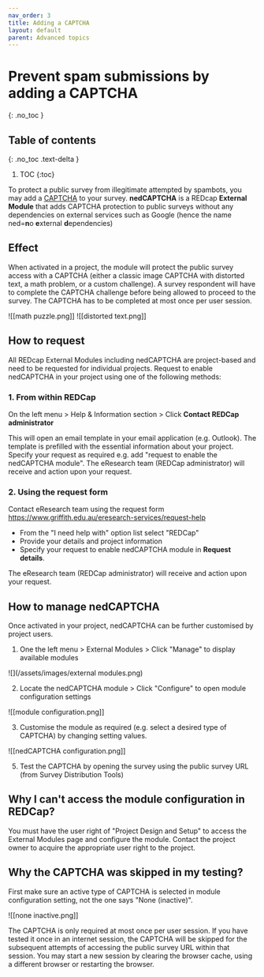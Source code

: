 ```yaml
---
nav_order: 3
title: Adding a CAPTCHA
layout: default
parent: Advanced topics
---
```


# Prevent spam submissions by adding a CAPTCHA
{: .no_toc }

## Table of contents
{: .no_toc .text-delta }

1. TOC
{:toc}

To protect a public survey from illegitimate attempted by spambots, you may add a [CAPTCHA](https://en.wikipedia.org/wiki/CAPTCHA) to your survey. **nedCAPTCHA** is a REDcap **External Module** that adds CAPTCHA protection to public surveys without any dependencies on external services such as Google (hence the name ned=**n**o **e**xternal **d**ependencies)

## Effect

When activated in a project, the module will protect the public survey access with a CAPTCHA (either a classic image CAPTCHA with distorted text, a math problem, or a custom challenge). A survey respondent will have to complete the CAPTCHA challenge before being allowed to proceed to the survey. The CAPTCHA has to be completed at most once per user session.

![[math puzzle.png]]
![[distorted text.png]]

## How to request

All REDcap External Modules including nedCAPTCHA are project-based and need to be requested for individual projects. Request to enable nedCAPTCHA in your project using one of the following methods:

### 1. From within REDCap

On the left menu > Help & Information section > Click **Contact REDCap administrator**

This will open an email template in your email application (e.g. Outlook). The template is prefilled with the essential information about your project. Specify your request as required e.g. add "request to enable the nedCAPTCHA module". The eResearch team (REDCap administrator) will receive and action upon your request.

### 2. Using the request form

Contact eResearch team using the request form https://www.griffith.edu.au/eresearch-services/request-help
- From the "I need help with" option list select "REDCap"
- Provide your details and project information
- Specify your request to enable nedCAPTCHA module in **Request details**.

The eResearch team (REDCap administrator) will receive and action upon your request.

## How to manage nedCAPTCHA

Once activated in your project, nedCAPTCHA can be further customised by project users.

1. One the left menu > External Modules > Click "Manage" to display available modules 

![](/assets/images/external modules.png)

2. Locate the nedCAPTCHA module > Click "Configure" to open module configuration settings

![[module configuration.png]]

3. Customise the module as required (e.g. select a desired type of CAPTCHA) by changing setting values. 

![[nedCAPTCHA configuration.png]]

5. Test the CAPTCHA by opening the survey using the public survey URL (from Survey Distribution Tools)

## Why I can't access the module configuration in REDCap?

You must have the user right of "Project Design and Setup" to access the External Modules page and configure the module. Contact the project owner to acquire the appropriate user right to the project.

## Why the CAPTCHA was skipped in my testing?

First make sure an active type of CAPTCHA is selected in module configuration setting, not the one says "None (inactive)".

![[none inactive.png]]

The CAPTCHA is only required at most once per user session. If you have tested it once in an internet session, the CAPTCHA will be skipped for the subsequent attempts of accessing the public survey URL within that session. You may start a new session by clearing the browser cache, using a different browser or restarting the browser.